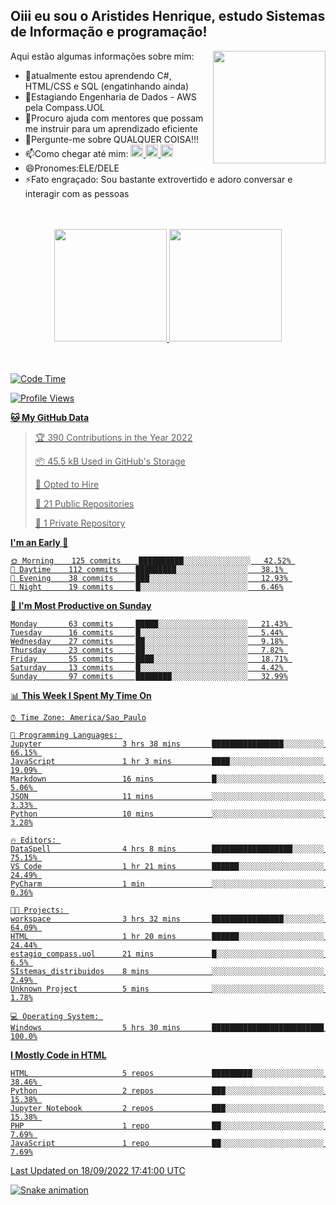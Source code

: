 ## Oiii eu sou o Aristides Henrique, estudo Sistemas de Informação e programação!

<div >
Aqui estão algumas informações sobre mim:<img align="right" height="180em" src="https://user-images.githubusercontent.com/97318481/177042589-45d62122-82a9-4a32-b3a7-87b322825b2f.png">
</div>

- 🌱atualmente estou aprendendo C#, HTML/CSS e SQL (engatinhando ainda)
- 👯Estagiando Engenharia de Dados - AWS pela Compass.UOL
- 🤔Procuro ajuda com mentores que possam me instruir para um aprendizado eficiente
- 💬Pergunte-me sobre QUALQUER COISA!!!
- 📫Como chegar até mim:
  <a href="https://www.instagram.com/aryhenry/" target="_blank">
  <img src="https://img.shields.io/badge/-Instagram-%23E4405F?style=for-the-badge&logo=instagram&logoColor=black" height="20px">
  </a>
  <a href="https://www.linkedin.com/in/aristides-henrique/" target="_blank">
  <img src="https://img.shields.io/badge/-LinkedIn-%230077B5?style=for-the-badge&logo=linkedin&logoColor=black" height="20px">
  </a> 
  <a href="mailto:arihenriqueuna@gmail.com">
  <img src="https://img.shields.io/badge/-Gmail-%23333?style=for-the-badge&logo=gmail&logoColor=white" height="20px">
  </a>
- 😄Pronomes:ELE/DELE
- ⚡Fato engraçado: Sou bastante extrovertido e adoro conversar e interagir com as pessoas
<br/>
<br/>
<div align="center">
  <a href="https://github.com/arihenrique">
  <img height="180em" src="https://github-readme-stats.vercel.app/api?username=arihenrique&show_icons=true&theme=dracula&include_all_commits=true&count_private=true"/>
  <img height="180em" src="https://github-readme-stats.vercel.app/api/top-langs/?username=arihenrique&layout=compact&langs_count=7&theme=dracula"/>
</div><br/><br/>

<!--START_SECTION:waka-->
![Code Time](http://img.shields.io/badge/Code%20Time-100%20hrs%2039%20mins-blue)

![Profile Views](http://img.shields.io/badge/Profile%20Views-36-blue)

**🐱 My GitHub Data** 

> 🏆 390 Contributions in the Year 2022
 > 
> 📦 45.5 kB Used in GitHub's Storage 
 > 
> 💼 Opted to Hire
 > 
> 📜 21 Public Repositories 
 > 
> 🔑 1 Private Repository 
 > 
**I'm an Early 🐤** 

```text
🌞 Morning    125 commits    ██████████░░░░░░░░░░░░░░░   42.52% 
🌇 Daytime    112 commits    █████████░░░░░░░░░░░░░░░░   38.1% 
🌃 Evening    38 commits     ███░░░░░░░░░░░░░░░░░░░░░░   12.93% 
🌙 Night      19 commits     █░░░░░░░░░░░░░░░░░░░░░░░░   6.46%

```
📅 **I'm Most Productive on Sunday** 

```text
Monday       63 commits     █████░░░░░░░░░░░░░░░░░░░░   21.43% 
Tuesday      16 commits     █░░░░░░░░░░░░░░░░░░░░░░░░   5.44% 
Wednesday    27 commits     ██░░░░░░░░░░░░░░░░░░░░░░░   9.18% 
Thursday     23 commits     ██░░░░░░░░░░░░░░░░░░░░░░░   7.82% 
Friday       55 commits     ████░░░░░░░░░░░░░░░░░░░░░   18.71% 
Saturday     13 commits     █░░░░░░░░░░░░░░░░░░░░░░░░   4.42% 
Sunday       97 commits     ████████░░░░░░░░░░░░░░░░░   32.99%

```


📊 **This Week I Spent My Time On** 

```text
⌚︎ Time Zone: America/Sao_Paulo

💬 Programming Languages: 
Jupyter                  3 hrs 38 mins       ████████████████░░░░░░░░░   66.15% 
JavaScript               1 hr 3 mins         ████░░░░░░░░░░░░░░░░░░░░░   19.09% 
Markdown                 16 mins             █░░░░░░░░░░░░░░░░░░░░░░░░   5.06% 
JSON                     11 mins             ░░░░░░░░░░░░░░░░░░░░░░░░░   3.33% 
Python                   10 mins             ░░░░░░░░░░░░░░░░░░░░░░░░░   3.28%

🔥 Editors: 
DataSpell                4 hrs 8 mins        ██████████████████░░░░░░░   75.15% 
VS Code                  1 hr 21 mins        ██████░░░░░░░░░░░░░░░░░░░   24.49% 
PyCharm                  1 min               ░░░░░░░░░░░░░░░░░░░░░░░░░   0.36%

🐱‍💻 Projects: 
workspace                3 hrs 32 mins       ████████████████░░░░░░░░░   64.09% 
HTML                     1 hr 20 mins        ██████░░░░░░░░░░░░░░░░░░░   24.44% 
estagio_compass.uol      21 mins             █░░░░░░░░░░░░░░░░░░░░░░░░   6.5% 
SIstemas_distribuidos    8 mins              ░░░░░░░░░░░░░░░░░░░░░░░░░   2.49% 
Unknown Project          5 mins              ░░░░░░░░░░░░░░░░░░░░░░░░░   1.78%

💻 Operating System: 
Windows                  5 hrs 30 mins       █████████████████████████   100.0%

```

**I Mostly Code in HTML** 

```text
HTML                     5 repos             █████████░░░░░░░░░░░░░░░░   38.46% 
Python                   2 repos             ███░░░░░░░░░░░░░░░░░░░░░░   15.38% 
Jupyter Notebook         2 repos             ███░░░░░░░░░░░░░░░░░░░░░░   15.38% 
PHP                      1 repo              ██░░░░░░░░░░░░░░░░░░░░░░░   7.69% 
JavaScript               1 repo              ██░░░░░░░░░░░░░░░░░░░░░░░   7.69%

```



 Last Updated on 18/09/2022 17:41:00 UTC
<!--END_SECTION:waka-->

![Snake animation](https://github.com/arihenrique/arihenrique/blob/output/github-contribution-grid-snake.svg)
